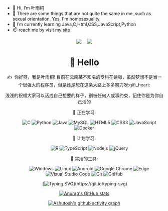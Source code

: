 - 👋 Hi, I’m 叶雨桐
- 👀 There are some things that are not quite the same in me, such as sexual orientation. Yes, I'm homosexuality.
- 🌱 I’m currently learning Java,C,Html,CSS,JavaScript,Python
- 📫 reach me by visit my [site](https://www.lsylsh.top)
<!-- 个人资料徽标 -->
<div align="center">
  <a href="https://www.lsylh.com/"><img src="https://img.shields.io/badge/website-%E4%B8%AA%E4%BA%BA%E7%BD%91%E7%AB%99-blue"></a>&emsp; 
 <img src="https://visitor-badge.glitch.me/badge?page_id=YYTtheBest&left_color=blue&right_color=red">
  
<!--   <a href="https://twitter.com/sun0225SUN/"><img src="https://img.shields.io/badge/twitter-%E6%8E%A8%E7%89%B9-blue"></a>&emsp;
  <a href="https://www.facebook.com/profile.php?id=100070064104265/"><img src="https://img.shields.io/badge/facebook-%E8%84%B8%E4%B9%A6-003472"></a>&emsp;
  <a href="https://www.youtube.com/channel/UC4nDk0V8I1c6m3CIo0F2LIQ"><img src="https://img.shields.io/badge/youtube-%E6%B2%B9%E7%AE%A1-c32136"></a>&emsp;
  <a href="https://blog.csdn.net/weixin_50915462/"><img src="https://img.shields.io/badge/CSDN-%E5%8D%9A%E5%AE%A2-c32136"></a>&emsp;
  <a href="https://space.bilibili.com/448488855/"><img src="https://img.shields.io/badge/bilibili-B%E7%AB%99-ff69b4"></a>&emsp;
  <a href="https://www.zhihu.com/people/sunguoqi/"><img src="https://img.shields.io/badge/zhihu-%E7%9F%A5%E4%B9%8E-blue"></a>&emsp; -->
  #  🙋 Hello 
<p>✍️&nbsp;&nbsp;你好呀，我是叶雨桐! 目前在云南某不知名的专科在读嗷，虽然梦想不是当一个很强大的程序员，但是还是想在这条大路上多多努力呀:gift_heart:</p> 
  <p>浅浅的祝福大家可以活成自己想要的样子，别被任何人或事约束，记住你是为你自己活的</p>
  
  
  
💪 正在学习: 

&emsp;&emsp;
![C](https://img.shields.io/badge/c-%2300599C.svg?style=flat-square&logo=c&logoColor=white)
![Python](https://img.shields.io/badge/-Python-pink?style=flat-square&logo=Python)
![Java](https://img.shields.io/badge/-java-yellow?style=flat-square&logo=java)
![MySQL](https://img.shields.io/badge/mysql-%2300f.svg?style=flat-square&logo=mysql&logoColor=white)
![HTML5](https://img.shields.io/badge/-HTML5-E34F26?style=flat-square&logo=html5&logoColor=white)
![CSS3](https://img.shields.io/badge/-CSS3-1572B6?style=flat-square&logo=css3)
![JavaScript](https://img.shields.io/badge/-JavaScript-oringe?style=flat-square&logo=javascript)
 ![Docker](https://img.shields.io/badge/-Docker-FCC624?style=flat-square&logo=docker)
  
 🧠 计划学习:

&emsp;&emsp;
![R](https://img.shields.io/badge/r-%23276DC3.svg?style=flat-square&logo=r&logoColor=white)
![TypeScript](https://img.shields.io/badge/typescript-%23007ACC.svg?style=flat-square&logo=typescript&logoColor=white)
![Nodejs](https://img.shields.io/badge/-Nodejs-c0ebd?style=flat-square&logo=Node.js)
![jQuery](https://img.shields.io/badge/jquery-%230769AD.svg?style=style=flat-square&logo=jquery&logoColor=white)

  
🧰 常用的工具:

&emsp;&emsp; 
![Windows](https://img.shields.io/badge/Windows-0078D6?style=flat-square&logo=windows&logoColor=white)
![Linux](https://img.shields.io/badge/Linux-FCC624?style=style=flat-square&logo=linux&logoColor=black)
![Android](https://img.shields.io/badge/Android-3DDC84?style=flat-square&logo=android&logoColor=white)
![Google Chrome](https://img.shields.io/badge/Chrome-4285F4?style=flat-square&logo=GoogleChrome&logoColor=white)
![Edge](https://img.shields.io/badge/Edge-0078D7?style=flat-square&logo=Microsoft-edge&logoColor=white)
![Visual Studio Code](https://img.shields.io/badge/-Visual%20Studio%20Code-007ACC?style=flat-square&logo=Visual%20Studio%20Code&logoColor=fff)
![Git](https://img.shields.io/badge/-Git-FCC624?style=flat-square&logo=git)
![GitHub](https://img.shields.io/badge/-GitHub-pink?style=flat-square&logo=github)
  
  

  
&nbsp;[![Typing SVG](https://readme-typing-svg.herokuapp.com?lines=%E5%8F%B6%E9%9B%A8%E6%A1%90%E7%A5%9D%E4%BD%A0%E5%A4%A9%E5%A4%A9%E5%BC%80%E5%BF%83%E5%97%B7;%E6%B4%9B%E8%BE%89%E6%B0%B8%E8%BF%9C%E6%98%AF%E6%88%91%E7%9A%84;Live+the+way+you+like!)](https://git.io/typing-svg)

[![Anurag's GitHub stats](https://github-readme-stats.vercel.app/api?username=YYTtheBest)](https://github.com/anuraghazra/github-readme-stats)


 [![Ashutosh's github activity graph](https://activity-graph.herokuapp.com/graph?username=YYTtheBest)](https://github.com/ashutosh00710/github-readme-activity-graph)

